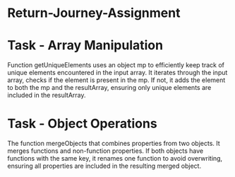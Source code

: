# Return-Journey-Assignment

# Task - Array Manipulation

Function getUniqueElements uses an object mp to efficiently keep track of unique elements encountered in the input array. It iterates through the input array, checks if the element is present in the mp. If not, it adds the element to both the mp and the resultArray, ensuring only unique elements are included in the resultArray.

# Task - Object Operations

The function mergeObjects that combines properties from two objects. It merges functions and non-function properties. If both objects have functions with the same key, it renames one function to avoid overwriting, ensuring all properties are included in the resulting merged object.

